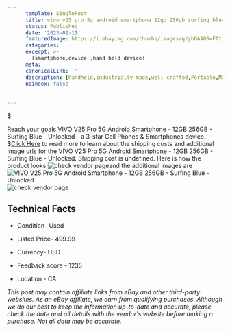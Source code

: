 ```yaml
---
      template: SinglePost
      title: vivo v25 pro 5g android smartphone 12gb 256gb surfing blue unlocked
      status: Published
      date: '2023-02-11'
      featuredImage: https://i.ebayimg.com/thumbs/images/g/ybQAAOSwFftjzalK/s-l225.jpg
      categories: 
      excerpt: >-
        [smartphone,device ,hand held device]
      meta:
      canonicalLink: ''
      description: [handheld,industrially made,well crafted,Portable,Mobile,Compact,Convenient,Lightweight,Maneuverable,Man-portable,Miniature,Carriable,Hand-held,Light,Holdable,Transportable,Mobile device,Pocket-sized,On-the-go,Wireless,Cordless,Compact size,Convenient size, smartphone,device ,hand held device]
      noindex: false
      
        
---
```

$

Reach your goals VIVO V25 Pro 5G Android Smartphone - 12GB 256GB - Surfing Blue - Unlocked - a 3-star Cell Phones & Smartphones device.
$[Click Here](https://www.ebay.com/itm/144912449654?hash=item21bd748076%3Ag%3AybQAAOSwFftjzalK&mkevt=1&mkcid=1&mkrid=711-53200-19255-0&campid=%253CePNCampaignId%253E&customid=%253CreferenceId%253E&toolid=10049) to read more to learn about the shipping costs and additional image urls for the VIVO V25 Pro 5G Android Smartphone - 12GB 256GB - Surfing Blue - Unlocked. Shipping cost is undefined. Here is how the product looks ![check vendor page](https://i.ebayimg.com/thumbs/images/g/ybQAAOSwFftjzalK/s-l225.jpg)and the additional images are![VIVO V25 Pro 5G Android Smartphone - 12GB 256GB - Surfing Blue - Unlocked](https://i.ebayimg.com/images/g/ybQAAOSwFftjzalK/s-l1600.jpg)![check vendor page](https://origin-galleryplus.ebayimg.com/ws/web/144912449654_2_0_1/225x225.jpg,https://origin-galleryplus.ebayimg.com/ws/web/144912449654_3_0_1/225x225.jpg)



 ## Technical Facts 



     
      

 - Condition- Used 


      

 - Listed Price- 499.99 


      

 - Currency- USD 


      

 - Feedback score - 1235 


      

 - Location - CA 


      
      

 *_This post may contain affiliate links from eBay and other third-party websites. As an eBay affiliate, we earn from qualifying purchases. Although we do our best to keep the information up-to-date and accurate, please check the date and all details with the vendor's website before making a purchase. Not all data may be accurate._*






